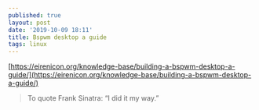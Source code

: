 ```yaml
---
published: true
layout: post
date: '2019-10-09 18:11'
title: Bspwm desktop a guide
tags: linux 
---
```

[https://eirenicon.org/knowledge-base/building-a-bspwm-desktop-a-guide/](https://eirenicon.org/knowledge-base/building-a-bspwm-desktop-a-guide/)

> To quote Frank Sinatra: “I did it my way.”
